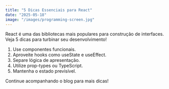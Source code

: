 ```yaml
---
title: "5 Dicas Essenciais para React"
date: "2025-05-18"
image: "/images/programming-screen.jpg"
---
```


React é uma das bibliotecas mais populares para construção de interfaces. Veja 5 dicas para turbinar seu desenvolvimento!

1. Use componentes funcionais.
2. Aproveite hooks como useState e useEffect.
3. Separe lógica de apresentação.
4. Utilize prop-types ou TypeScript.
5. Mantenha o estado previsível.

Continue acompanhando o blog para mais dicas!
